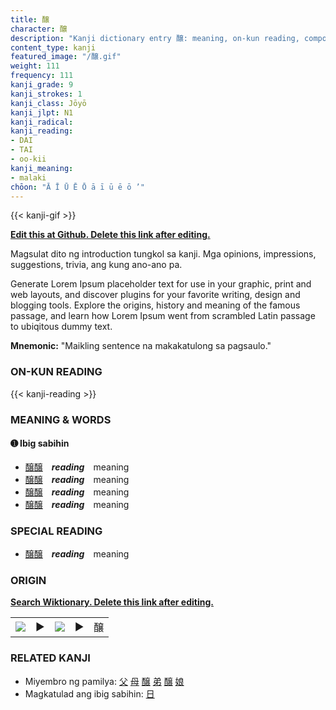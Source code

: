 ```yaml
---
title: 醸
character: 醸
description: "Kanji dictionary entry 醸: meaning, on-kun reading, compounds, origin, related kanji"
content_type: kanji
featured_image: "/醸.gif"
weight: 111
frequency: 111
kanji_grade: 9
kanji_strokes: 1
kanji_class: Jōyō
kanji_jlpt: N1
kanji_radical: 
kanji_reading: 
- DAI
- TAI
- oo-kii
kanji_meaning:
- malaki
chōon: "Ā Ī Ū Ē Ō ā ī ū ē ō ’"
---
```

[//]: # (Don't edit the line below. Kanji animated GIF code is automatically generated.)
{{< kanji-gif >}}

[//]: # (Edit below this line.)

**[Edit this at Github. Delete this link after editing.](https://github.com/tim0g/tim/tree/main/content/kanji/醸/index.md)**

Magsulat dito ng introduction tungkol sa kanji. Mga opinions, impressions, suggestions, trivia, ang kung ano-ano pa.

Generate Lorem Ipsum placeholder text for use in your graphic, print and web layouts, and discover plugins for your favorite writing, design and blogging tools. Explore the origins, history and meaning of the famous passage, and learn how Lorem Ipsum went from scrambled Latin passage to ubiqitous dummy text.
 
**Mnemonic:** "Maikling sentence na makakatulong sa pagsaulo."

### ON-KUN READING

[//]: # (Don't edit the line below. ON-KUN READING code is automatically generated.)
{{< kanji-reading >}}

### MEANING & WORDS

#### ➊ **Ibig sabihin**
  - [醸](../醸)[醸](../醸)　***reading***　meaning
  - [醸](../醸)[醸](../醸)　***reading***　meaning
  - [醸](../醸)[醸](../醸)　***reading***　meaning
  - [醸](../醸)[醸](../醸)　***reading***　meaning

### SPECIAL READING
  - [醸](../醸)[醸](../醸)　***reading***　meaning

### ORIGIN

**[Search Wiktionary. Delete this link after editing.](https://wiktionary.org/wiki/醸)**
<table class="kanji-table"><tr><td>
<img src="60px-醸-bronze.svg.png">
</td><td>▶</td><td>
<img src="60px-醸-oracle.svg.png">
</td><td>▶</td>
<td class="kanji-origin">醸</td>
</tr></table>

### RELATED KANJI
- Miyembro ng pamilya: [父](../父) [母](../母) [醸](../醸) [弟](../弟) [醸](../醸) [娘](../娘)
- Magkatulad ang ibig sabihin: [日](../日)
